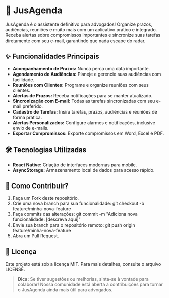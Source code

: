 # 📅 JusAgenda

JusAgenda é o assistente definitivo para advogados! Organize prazos, audiências, reuniões e muito mais com um aplicativo prático e integrado. Receba alertas sobre compromissos importantes e sincronize suas tarefas diretamente com seu e-mail, garantindo que nada escape do radar.

## ✨ Funcionalidades Principais
- **Acompanhamento de Prazos:** Nunca perca uma data importante.
- **Agendamento de Audiências:** Planeje e gerencie suas audiências com facilidade.
- **Reuniões com Clientes:** Programe e organize reuniões com seus clientes.
- **Alertas de Prazos:** Receba notificações para se manter atualizado.
- **Sincronização com E-mail:** Todas as tarefas sincronizadas com seu e-mail preferido.
- **Cadastro de Tarefas:** Insira tarefas, prazos, audiências e reuniões de forma prática.
- **Alertas Personalizados:** Configure alarmes e notificações, inclusive envio de e-mails.
- **Exportar Compromissos:** Exporte compromissos em Word, Excel e PDF.

## 🛠️ Tecnologias Utilizadas
- **React Native:** Criação de interfaces modernas para mobile.
- **AsyncStorage:** Armazenamento local de dados para acesso rápido.

## 🚀 Como Contribuir?
1. Faça um Fork deste repositório.
2. Crie uma nova branch para sua funcionalidade:
git checkout -b feature/minha-nova-feature
3. Faça commits das alterações:
git commit -m "Adiciona nova funcionalidade: [descreva aqui]"
4. Envie sua branch para o repositório remoto:
git push origin feature/minha-nova-feature
5. Abra um Pull Request.

## 📝 Licença

Este projeto está sob a licença MIT. Para mais detalhes, consulte o arquivo LICENSE.

> **Dica:** Se tiver sugestões ou melhorias, sinta-se à vontade para colaborar! Nossa comunidade está aberta a contribuições para tornar o JusAgenda ainda mais útil para advogados.
